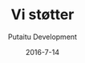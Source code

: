 ---
title: 'Vi støtter'
showInNav: true
navOrder: '3'
sections:
    -
        template: fullHeightBanner
        text: '# Vi støtter'
        backgroundImage: 01915ac5bd0f5f4e0a8831b4703ca51cc229c517
        button:
            target: _self
            text: null
    -
        template: richTextSection
        text: "## Night Light Café\n Lorem ipsum dolor sit amet, consectetur adipiscing elit. In accumsan sed quam nec feugiat. Maecenas feugiat varius massa, ac gravida ligula tincidunt faucibus. Aliquam pulvinar quis purus ac viverra. Pellentesque pulvinar congue augue, nec vestibulum lacus. Proin ac dignissim lectus. Suspendisse felis est, ultrices nec orci sed, placerat consectetur nibh. Mauris elementum, lorem at interdum ornare, massa odio dapibus nibh, at sagittis lorem enim ut risus. Ut sit amet augue quis urna placerat fermentum vitae non elit. Donec in tincidunt metus. Quisque id cursus lacus. Donec sodales nulla in sapien dictum placerat. \n\n[Læs mere](http://www.vesterbrobykirke.dk/default.asp?nyhedsID=211)"
    -
        template: supportedOrganisations
        organisations:
            -
                title: null
                amount: null
                period: null
                comment: null
                image: 43c19ae5c965bd1a3bbee20f3740f6fecd68cf34
            -
                title: null
                amount: null
                period: null
                comment: null
                image: 43c19ae5c965bd1a3bbee20f3740f6fecd68cf34
            -
                title: null
                amount: null
                period: null
                comment: null
                image: 43c19ae5c965bd1a3bbee20f3740f6fecd68cf34
            -
                title: null
                amount: null
                period: null
                comment: null
                image: 43c19ae5c965bd1a3bbee20f3740f6fecd68cf34
    -
        template: tabbedIframes
        heading: null
        iframes:
            -
                tabName: null
                iFrameUrl: 'https://podio.com/webforms/17000042/1143087?e=true'
description: null
meta:
    id: 567d4e622341243144e3f58fc8b675a711a9ad17
    parentId: ""
    language: da
date: '2016-7-14'
author: 'Putaitu Development'
permalink: /da/vi-stoetter/
layout: sectionPage
---